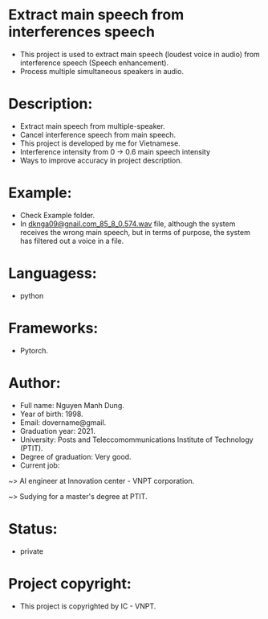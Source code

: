 # Extract main speech from interferences speech
* This project is used to extract main speech (loudest voice in audio) from interference speech (Speech enhancement). 
* Process multiple simultaneous speakers in audio.
 
# Description:
* Extract main speech from multiple-speaker.
* Cancel interference speech from main speech.
* This project is developed by me for Vietnamese.
* Interference intensity from 0 -> 0.6 main speech intensity
* Ways to improve accuracy in project description.

# Example:
- Check Example folder. 
- In dknga09@gnail.com_85_8_0.574.wav file, although the system receives the wrong main speech, but in terms of purpose, the system has filtered out a voice in a file.

# Languagess:
- python

# Frameworks:
- Pytorch.

# Author:
- Full name: Nguyen Manh Dung. <br/>
- Year of birth: 1998. <br/>
- Email: dovername@gmail.<br/>
- Graduation year: 2021. <br/>
- University: Posts and Teleccomommunications Institute of Technology (PTIT). </br>
- Degree of graduation: Very good. </br>
- Current job: 
  
~> AI engineer at Innovation center - VNPT corporation.

~> Sudying for a master's degree at PTIT.

# Status:
- private

# Project copyright:
- This project is copyrighted by IC - VNPT.